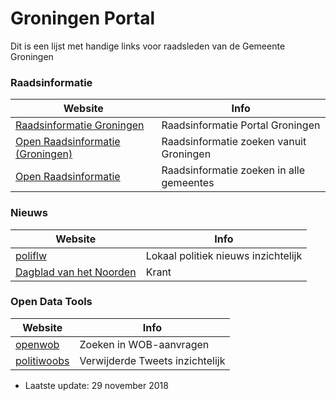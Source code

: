 # Groningen Portal

Dit is een lijst met handige links voor raadsleden van de Gemeente Groningen

### Raadsinformatie

| Website | Info |
| ------ | ------ |
|  [Raadsinformatie Groningen](https://groningen.raadsinformatie.nl) | Raadsinformatie Portal Groningen |
|  [Open Raadsinformatie (Groningen)](https://zoek.openraadsinformatie.nl) | Raadsinformatie zoeken vanuit Groningen |
|  [Open Raadsinformatie](https://zoek.openraadsinformatie.nl) | Raadsinformatie zoeken in alle gemeentes|

### Nieuws
| Website | Info |
| ------ | ------ |
|  [poliflw](https://poliflw.nl) | Lokaal politiek nieuws inzichtelijk
|  [Dagblad van het Noorden](https://dvhn.nl) | Krant |
 
### Open Data Tools
| Website | Info |
| ------ | ------ |
| [openwob](https://www.openwob.nl) | Zoeken in WOB-aanvragen
| [politiwoobs](http://politwoops.eu/) | Verwijderde Tweets inzichtelijk

  - Laatste update: 29 november 2018
